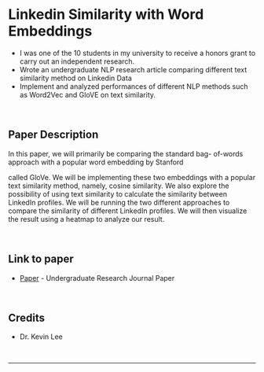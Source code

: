# Linkedin Similarity with Word Embeddings

- I was one of the 10 students in my university to receive a honors grant to carry out an independent research.
- Wrote an undergraduate NLP research article comparing different text similarity method on Linkedin Data
- Implement and analyzed performances of different NLP methods such as Word2Vec and GloVE on text similarity.

<br />


## Paper Description

In this paper, we will primarily be comparing the standard bag-
of-words approach with a popular word embedding by Stanford

called GloVe. We will be implementing these two embeddings with
a popular text similarity method, namely, cosine similarity. We
also explore the possibility of using text similarity to calculate the
similarity between LinkedIn profiles. We will be running the two
different approaches to compare the similarity of different LinkedIn
profiles. We will then visualize the result using a heatmap to analyze
our result.

<br>

## Link to paper
- [Paper](https://drive.google.com/file/d/1JPFwTuW5myn7-eAViiM52W3q5Xk1RHjZ/view?usp=sharing) - Undergraduate Research Journal Paper



<br />

## Credits

- Dr. Kevin Lee

<br />

---


